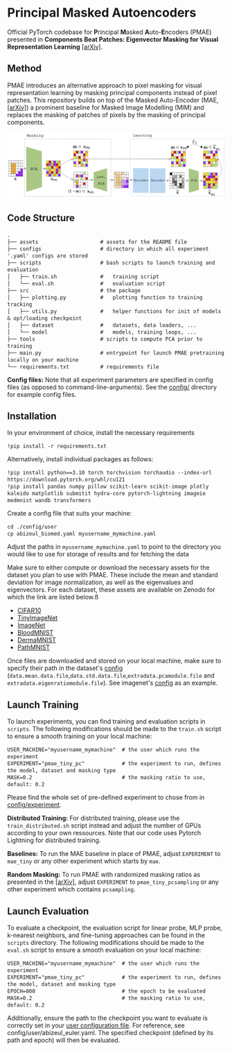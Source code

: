 # Principal Masked Autoencoders

Official PyTorch codebase for **P**rincipal **M**asked **A**uto-**E**ncoders (PMAE) presented in **Components Beat Patches: Eigenvector Masking for Visual Representation Learning** 
[\[arXiv\]](https://alicebizeul.github.io/assets/pdf/mae.pdf).

## Method
PMAE introduces an alternative approach to pixel masking for visual representation learning by masking principal components instead of pixel patches. This repository builds on top of the Masked Auto-Encoder (MAE, [\[arXiv\]](https://arxiv.org/pdf/2111.06377)) a prominent baseline for Masked Image Modelling (MIM) and replaces the masking of patches of pixels by the masking of principal components.

![pmae](https://github.com/alicebizeul/pmae/blob/main/assets/diagram-larger.png)

## Code Structure

```
.
├── assets                    # assets for the README file 
├── configs                   # directory in which all experiment '.yaml' configs are stored
├── scripts                   # bash scripts to launch training and evaluation
│   ├── train.sh              #   training script
│   └── eval.sh               #   evaluation script
├── src                       # the package
│   ├── plotting.py           #   plotting function to training tracking
│   ├── utils.py              #   helper functions for init of models & opt/loading checkpoint
│   ├── dataset               #   datasets, data loaders, ...
│   └── model                 #   models, training loops, ...
├── tools                     # scripts to compute PCA prior to training
├── main.py                   # entrypoint for launch PMAE pretraining locally on your machine
└── requirements.txt          # requirements file
```

**Config files:**
Note that all experiment parameters are specified in config files (as opposed to command-line-arguments). See the [config/](config/) directory for example config files.


## Installation 

In your environment of choice, install the necessary requirements

    !pip install -r requirements.txt 

Alternatively, install individual packages as follows:

    !pip install python==3.10 torch torchvision torchaudio --index-url https://download.pytorch.org/whl/cu121
    !pip install pandas numpy pillow scikit-learn scikit-image plotly kaleido matplotlib submitit hydra-core pytorch-lightning imageio medmnist wandb transformers

Create a config file that suits your machine:

    cd ./config/user
    cp abizeul_biomed.yaml myusername_mymachine.yaml

Adjust the paths in ```myusername_mymachine.yaml``` to point to the directory you would like to use for storage of results and for fetching the data

Make sure to either compute or download the necessary assets for the dataset you plan to use with PMAE. These include the mean and standard deviation for image normalization, as well as the eigenvalues and eigenvectors. For each dataset, these assets are available on Zenodo for which the link are listed below.ß

- [CIFAR10](https://zenodo.org/records/14588944?token=eyJhbGciOiJIUzUxMiJ9.eyJpZCI6IjY3ODJmNjAwLWM5YTYtNDhiNy1iNDEzLThlYjJjN2RkMzYyMiIsImRhdGEiOnt9LCJyYW5kb20iOiIyODAyNGE5NzU1MGZlNWY2Zjc3NGExMzU1MGUxNTc0ZSJ9.gCq9v8x2srkjjlusAw3zlMFZu31I6dziOrroBiNbRHQsOs7PZadhbClREgeTMRcQZ4DXKxh1sMASIyHcC34k3Q)
- [TinyImageNet](https://zenodo.org/records/14589101?token=eyJhbGciOiJIUzUxMiJ9.eyJpZCI6Ijk0YzI2NGZhLTZhYTYtNDRiMC04NjIzLTk1MjQxNDc5Njg1YyIsImRhdGEiOnt9LCJyYW5kb20iOiI0OGM1MTlmNTk3MDJiMjk3M2YyNzBjMzc2ZTkzYThhMyJ9.LAlnzb4HCHkhd_CAUTkz9LWptyrnsfDLTzHuFKCXjRAGK77YWXyA3L412aB5r5U77WcltxsetpUGEQCjebOuHg)
- [ImageNet](https://zenodo.org/records/14589122?token=eyJhbGciOiJIUzUxMiJ9.eyJpZCI6IjYzYWE5MjEyLTQ3ZDMtNGFjOS1hYmIxLWQ3ZmJmNmEwNDBhNiIsImRhdGEiOnt9LCJyYW5kb20iOiI4YzQzZGU5N2NkYTkzNjdhZDAxYzQzYTFmMWNiZGFmYyJ9.KD1_j1A0ao9GS59rxDALo3Kvj9l5mhrLORf3cWkGUFJGO8ycs0e9STD0dqkAaweiSxYgqD3N8AFSOCbw12rD9Q)
- [BloodMNIST](https://zenodo.org/records/14588621?token=eyJhbGciOiJIUzUxMiJ9.eyJpZCI6IjljMzM2YjE3LTg3MTQtNDA2MS1hYzU5LTZhMWY2Y2IwNmE1OSIsImRhdGEiOnt9LCJyYW5kb20iOiJjY2MyYjVhM2ZmMzkxNmIzMWMwNzFlZmE0YTIwNjJmZiJ9.K9eA_KqJFMA5zfHU_lRUbQ-143Jj1M7IjB8nLGY6WShbqKC-g4E7_W96z7YWzf0wB25A-N6Bh0g8nqxxaPTKGA)
- [DermaMNIST](https://zenodo.org/records/14588800?token=eyJhbGciOiJIUzUxMiJ9.eyJpZCI6ImVkMDExNzU0LWJhODgtNDg0My1iODM0LWViMjg2ZDQ4NDk3MSIsImRhdGEiOnt9LCJyYW5kb20iOiIyZWIzMTY4NjYyNTA0MDRmNjkyNGI1NzI2ODliY2UzMiJ9.Dzkm-d0kba1FYwdW0h4oBav-qhGckbuirAF-Gre_JGJ6S0CTWDRESldO9AATRqwvCPNf7h3qa8i0KYnYZckCXw)
- [PathMNIST](https://zenodo.org/records/14589091?token=eyJhbGciOiJIUzUxMiJ9.eyJpZCI6IjdkMzg2NzAxLWMwMGQtNDcxMi05ODRmLTBiNjk5ZTlmNTMyZCIsImRhdGEiOnt9LCJyYW5kb20iOiI2MjdhOGI0ZGI0MjcxM2Q2ZDFjYWYyNjBlNmMxYmM2NCJ9.yD3jRzhdy-vt0PIN-bNcZWSR5Uxz4jDOPvqNE4UeQfKwq3n11gp-YdyVFL-Rv_2eMNbYc3o2euM8iMfQxcNK6A)

Once files are downloaded and stored on your local machine, make sure to specify their path in the dataset's [config](config/dataset/) (```data.mean.data.file```,```data.std.data.file```,```extradata.pcamodule.file``` and ```extradata.eigenratiomodule.file```). See imagenet's [config](config/dataset/imagenet.yaml) as an example. 

## Launch Training
To launch experiments, you can find training and evaluation scripts in  ```scripts```. The following modifications should be made to the ```train.sh``` script to ensure a smooth training on your local machine:

    USER_MACHINE="myusername_mymachine"  # the user which runs the experiment
    EXPERIMENT="pmae_tiny_pc"            # the experiment to run, defines the model, dataset and masking type
    MASK=0.2                             # the masking ratio to use, default: 0.2

Please find the whole set of pre-defined experiment to chose from in [config/experiment](config/experiment). 

**Distributed Training:** For distributed training, please use the ```train_distributed.sh``` script instead and adjust the number of GPUs according to your own ressources. Note that our code uses Pytorch Lightning for distributed training.

**Baselines:** To run the MAE baseline in place of PMAE, adjust ```EXPERIMENT``` to ```mae_tiny``` or any other experiment which starts by ```mae```. 

**Random Masking:** To run PMAE with randomized masking ratios as presented in the [\[arXiv\]](https://alicebizeul.github.io/assets/pdf/mae.pdf), adjust ```EXPERIMENT``` to ```pmae_tiny_pcsampling``` or any other experiment which contains ```pcsampling```. 

## Launch Evaluation
To evaluate a checkpoint, the evaluation script for linear probe, MLP probe, k-nearest neighbors, and fine-tuning approaches can be found in the ```scripts``` directory. The following modifications should be made to the ```eval.sh``` script to ensure a smooth evaluation on your local machine:

    USER_MACHINE="myusername_mymachine"  # the user which runs the experiment
    EXPERIMENT="pmae_tiny_pc"            # the experiment to run, defines the model, dataset and masking type
    EPOCH=800                            # the epoch to be evaluated
    MASK=0.2                             # the masking ratio to use, default: 0.2

Additionally, ensure the path to the checkpoint you want to evaluate is correctly set in your [user configuration file](config/user/abizeul_euler.yaml). For reference, see config/user/abizeul_euler.yaml. The specified checkpoint (defined by its path and epoch) will then be evaluated.
